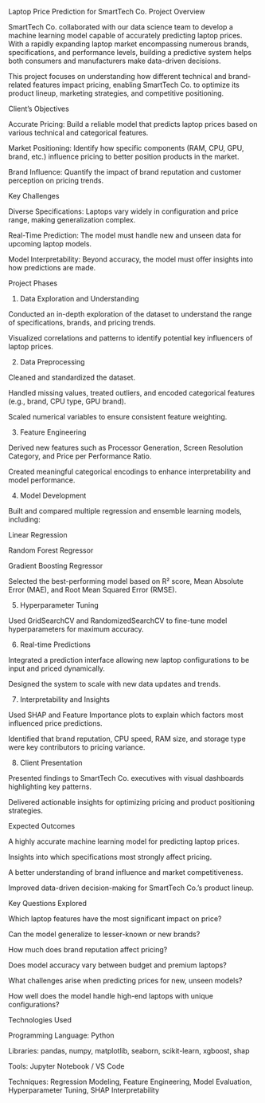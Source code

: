 Laptop Price Prediction for SmartTech Co.
Project Overview

SmartTech Co. collaborated with our data science team to develop a machine learning model capable of accurately predicting laptop prices. With a rapidly expanding laptop market encompassing numerous brands, specifications, and performance levels, building a predictive system helps both consumers and manufacturers make data-driven decisions.

This project focuses on understanding how different technical and brand-related features impact pricing, enabling SmartTech Co. to optimize its product lineup, marketing strategies, and competitive positioning.

 Client’s Objectives

Accurate Pricing: Build a reliable model that predicts laptop prices based on various technical and categorical features.

Market Positioning: Identify how specific components (RAM, CPU, GPU, brand, etc.) influence pricing to better position products in the market.

Brand Influence: Quantify the impact of brand reputation and customer perception on pricing trends.

Key Challenges

Diverse Specifications: Laptops vary widely in configuration and price range, making generalization complex.

Real-Time Prediction: The model must handle new and unseen data for upcoming laptop models.

Model Interpretability: Beyond accuracy, the model must offer insights into how predictions are made.

Project Phases
1. Data Exploration and Understanding

Conducted an in-depth exploration of the dataset to understand the range of specifications, brands, and pricing trends.

Visualized correlations and patterns to identify potential key influencers of laptop prices.

2. Data Preprocessing

Cleaned and standardized the dataset.

Handled missing values, treated outliers, and encoded categorical features (e.g., brand, CPU type, GPU brand).

Scaled numerical variables to ensure consistent feature weighting.

3. Feature Engineering

Derived new features such as Processor Generation, Screen Resolution Category, and Price per Performance Ratio.

Created meaningful categorical encodings to enhance interpretability and model performance.

4. Model Development

Built and compared multiple regression and ensemble learning models, including:

Linear Regression

Random Forest Regressor

Gradient Boosting Regressor

Selected the best-performing model based on R² score, Mean Absolute Error (MAE), and Root Mean Squared Error (RMSE).

5. Hyperparameter Tuning

Used GridSearchCV and RandomizedSearchCV to fine-tune model hyperparameters for maximum accuracy.

6. Real-time Predictions

Integrated a prediction interface allowing new laptop configurations to be input and priced dynamically.

Designed the system to scale with new data updates and trends.

7. Interpretability and Insights

Used SHAP and Feature Importance plots to explain which factors most influenced price predictions.

Identified that brand reputation, CPU speed, RAM size, and storage type were key contributors to pricing variance.

8. Client Presentation

Presented findings to SmartTech Co. executives with visual dashboards highlighting key patterns.

Delivered actionable insights for optimizing pricing and product positioning strategies.

Expected Outcomes

A highly accurate machine learning model for predicting laptop prices.

Insights into which specifications most strongly affect pricing.

A better understanding of brand influence and market competitiveness.

Improved data-driven decision-making for SmartTech Co.’s product lineup.

Key Questions Explored

Which laptop features have the most significant impact on price?

Can the model generalize to lesser-known or new brands?

How much does brand reputation affect pricing?

Does model accuracy vary between budget and premium laptops?

What challenges arise when predicting prices for new, unseen models?

How well does the model handle high-end laptops with unique configurations?

Technologies Used

Programming Language: Python

Libraries: pandas, numpy, matplotlib, seaborn, scikit-learn, xgboost, shap

Tools: Jupyter Notebook / VS Code

Techniques: Regression Modeling, Feature Engineering, Model Evaluation, Hyperparameter Tuning, SHAP Interpretability
